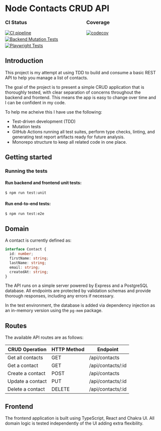 # Node Contacts CRUD API

<style>
  .reports {
    display: flex;
    flex-direction: column;
    gap: 2rem;
    max-width: 48rem;
    margin: 0 auto
  }

  .reports__report {
    display: flex;
    flex-direction: column;
    gap: 1rem;
    flex: 1
  }

  .reports__report-badge-group {
    display: flex;
    flex-direction: column;
    gap: 0.25rem;
  }

  .reports__report-title {
    margin: 0;
  }

  @media screen and (min-width: 48rem) {
    .reports {
      flex-direction: row;
    }
  }
</style>

<div class="reports">
    <div class="reports__report">
      <h3 class="reports__report-title">CI Status</h3>
      <div class="reports__report-badge-group">
        <a href="https://github.com/simonrevill/node-contacts-crud-api/actions/workflows/backend_qa.yml">
          <img src="https://github.com/simonrevill/node-contacts-crud-api/actions/workflows/backend_qa.yml/badge.svg?branch=main" alt="CI pipeline"/>
        </a>
        <a href="https://github.com/simonrevill/node-contacts-crud-api/actions/workflows/backend_qa_mutation.yml">
          <img src="https://github.com/simonrevill/node-contacts-crud-api/actions/workflows/backend_qa_mutation.yml/badge.svg" alt="Backend Mutation Tests"/>
        </a>
        <a href="https://github.com/simonrevill/node-contacts-crud-api/actions/workflows/e2e_qa.yml">
          <img src="https://github.com/simonrevill/node-contacts-crud-api/actions/workflows/e2e_qa.yml/badge.svg" alt="Playwright Tests"/>
        </a>
      </div>
    </div>
    <div class="reports__report">
      <h3 class="reports__report-title">Coverage</h3>
      <div class="reports__report-badge-group">
        <a href="https://codecov.io/github/simonrevill/node-contacts-crud-api">
          <img src="https://codecov.io/github/simonrevill/node-contacts-crud-api/branch/main/graph/badge.svg?token=QTB4X3Y34Y" alt="codecov"/>
        </a>
      </div>
    </div>
</div>

## Introduction

This project is my attempt at using TDD to build and consume a basic REST API to help you manage a list of contacts.

The goal of the project is to present a simple CRUD application that is thoroughly tested, with clear separation of concerns throughout the backend and frontend. This means the app is easy to change over time and I can be confident in my code.

To help me acheive this I have use the following:

- Test-driven development (TDD)
- Mutation tests
- GitHub Actions running all test suites, perform type checks, linting, and generating test report artifacts ready for future analysis.
- Monorepo structure to keep all related code in one place.

## Getting started

### Running the tests

#### Run backend and frontend unit tests:

```shell
$ npm run test:unit
```

#### Run end-to-end tests:

```shell
$ npm run test:e2e
```

## Domain

A contact is currently defined as:

```ts
interface Contact {
  id: number;
  firstName: string;
  lastName: string;
  email: string;
  createdAt: string;
}
```

The API runs on a simple server powered by Express and a PostgreSQL database. All endpoints are protected by validation schemas and provide thorough responses, including any errors if necessary.

In the test environment, the database is added via dependency injection as an in-memory version using the `pg-mem` package.

## Routes

The available API routes are as follows:

| CRUD Operation   | HTTP Method | Endpoint          |
| ---------------- | ----------- | ----------------- |
| Get all contacts | GET         | /api/contacts     |
| Get a contact    | GET         | /api/contacts/:id |
| Create a contact | POST        | /api/contacts     |
| Update a contact | PUT         | /api/contacts/:id |
| Delete a contact | DELETE      | /api/contacts/:id |

## Frontend

The frontend application is built using TypeScript, React and Chakra UI. All domain logic is tested independently of the UI adding extra flexibility.
